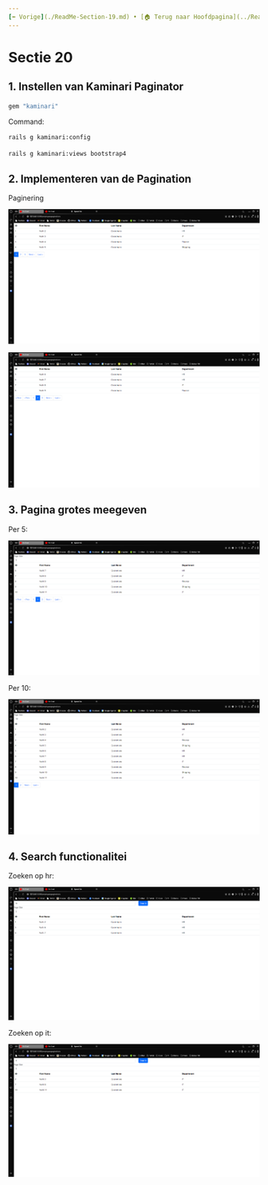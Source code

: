 ```yaml
---
[⬅️ Vorige](./ReadMe-Section-19.md) • [🏠 Terug naar Hoofdpagina](../ReadMe.md) • [Volgende ➡️](./ReadMe-Section-21.md)
---
```


# Sectie 20

## 1. Instellen van Kaminari Paginator

```rb
gem "kaminari"
```

Command:

```ps
rails g kaminari:config

rails g kaminari:views bootstrap4
```

## 2. Implementeren van de Pagination

Paginering

![](../images/pagination-1.png)

![](../images/pagination-2.png)

## 3. Pagina grotes meegeven

Per 5:

![](../images/pagination-3.png)

Per 10:

![](../images/pagination-4.png)

## 4. Search functionalitei

Zoeken op hr:

![](../images/pagination-5.png)

Zoeken op it:

![](../images/pagination-6.png)

